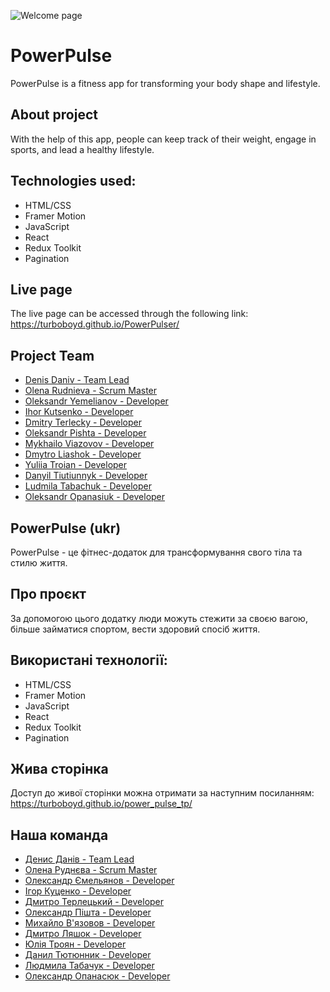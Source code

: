 ![Welcome page](./public/welcome-page.png)

# PowerPulse

PowerPulse is a fitness app for transforming your body shape and lifestyle.

## About project

With the help of this app, people can keep track of their weight, engage in
sports, and lead a healthy lifestyle.

## Technologies used:

- HTML/CSS
- Framer Motion
- JavaScript
- React
- Redux Toolkit
- Pagination

## Live page

The live page can be accessed through the following link:
https://turboboyd.github.io/PowerPulser/

## Project Team

- [Denis Daniv - Team Lead](https://github.com/turboboyd)
- [Olena Rudnieva - Scrum Master](https://github.com/Olena-Rudnieva)
- [Oleksandr Yemelianov - Developer](https://github.com/AleksandrYemelianov)
- [Ihor Kutsenko - Developer](https://github.com/ihor-kutsenko)
- [Dmitry Terlecky - Developer](https://github.com/Velorian-TDV)
- [Oleksandr Pishta - Developer](https://github.com/livegp)
- [Mykhailo Viazovov - Developer](https://github.com/arhistratig65)
- [Dmytro Liashok - Developer](https://github.com/dmytro-liashok)
- [Yuliia Troian - Developer](https://github.com/dmutrevna)
- [Danyil Tiutiunnyk - Developer](https://github.com/DanyilUA)
- [Ludmila Tabachuk - Developer](https://github.com/tabachukluda)
- [Oleksandr Opanasiuk - Developer](https://github.com/AlexandrOAV)

## PowerPulse (ukr)

PowerPulse - це фітнес-додаток для трансформування свого тіла та стилю життя.

## Про проєкт

За допомогою цього додатку люди можуть стежити за своєю вагою, більше займатися
спортом, вести здоровий спосіб життя.

## Використані технології:

- HTML/CSS
- Framer Motion
- JavaScript
- React
- Redux Toolkit
- Pagination

## Жива сторінка

Доступ до живої сторінки можна отримати за наступним посиланням:
https://turboboyd.github.io/power_pulse_tp/

## Наша команда

- [Денис Данів - Team Lead](https://github.com/turboboyd)
- [Олена Руднєва - Scrum Master](https://github.com/Olena-Rudnieva)
- [Олександр Ємельянов - Developer](https://github.com/AleksandrYemelianov)
- [Ігор Куценко - Developer](https://github.com/ihor-kutsenko)
- [Дмитро Терлецький - Developer](https://github.com/Velorian-TDV)
- [Олександр Пішта - Developer](https://github.com/livegp)
- [Михайло В'язовов - Developer](https://github.com/arhistratig65)
- [Дмитро Ляшок - Developer](https://github.com/dmytro-liashok)
- [Юлія Троян - Developer](https://github.com/dmutrevna)
- [Данил Тютюнник - Developer](https://github.com/DanyilUA)
- [Людмила Табачук - Developer](https://github.com/tabachukluda)
- [Олександр Опанасюк - Developer](https://github.com/AlexandrOAV)
